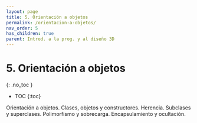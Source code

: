```yaml
---
layout: page
title: 5. Orientación a objetos
permalink: /orientacion-a-objetos/
nav_order: 5
has_children: true
parent: Introd. a la prog. y al diseño 3D
---
```


# 5. Orientación a objetos
{: .no_toc }

- TOC
{:toc}

 Orientación a objetos. Clases, objetos y constructores. Herencia. Subclases y superclases. Polimorfismo y sobrecarga. Encapsulamiento y ocultación.


